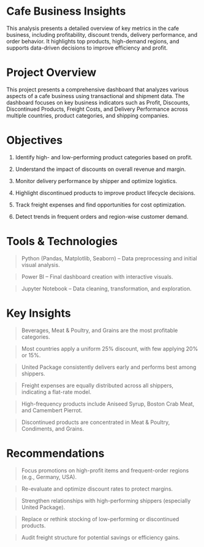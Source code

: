 # Cafe Business Insights
This analysis presents a detailed overview of key metrics in the cafe business, including profitability, discount trends, delivery performance, and order behavior. 
It highlights top products, high-demand regions, and supports data-driven decisions to improve efficiency and profit.

# Project Overview
This project presents a comprehensive dashboard that analyzes various aspects of a cafe business using transactional and shipment data. The dashboard focuses on key business indicators such as Profit, Discounts, Discontinued Products, Freight Costs, and Delivery Performance across multiple countries, product categories, and shipping companies.

# Objectives
1. Identify high- and low-performing product categories based on profit.

2. Understand the impact of discounts on overall revenue and margin.

3. Monitor delivery performance by shipper and optimize logistics.

4. Highlight discontinued products to improve product lifecycle decisions.

5. Track freight expenses and find opportunities for cost optimization.

6. Detect trends in frequent orders and region-wise customer demand.

# Tools & Technologies
> Python (Pandas, Matplotlib, Seaborn) – Data preprocessing and initial visual analysis.

> Power BI – Final dashboard creation with interactive visuals.

> Jupyter Notebook – Data cleaning, transformation, and exploration.

# Key Insights
> Beverages, Meat & Poultry, and Grains are the most profitable categories.

> Most countries apply a uniform 25% discount, with few applying 20% or 15%.

> United Package consistently delivers early and performs best among shippers.

> Freight expenses are equally distributed across all shippers, indicating a flat-rate model.

> High-frequency products include Aniseed Syrup, Boston Crab Meat, and Camembert Pierrot.

> Discontinued products are concentrated in Meat & Poultry, Condiments, and Grains.

# Recommendations
> Focus promotions on high-profit items and frequent-order regions (e.g., Germany, USA).

> Re-evaluate and optimize discount rates to protect margins.

> Strengthen relationships with high-performing shippers (especially United Package).

> Replace or rethink stocking of low-performing or discontinued products.

> Audit freight structure for potential savings or efficiency gains.

